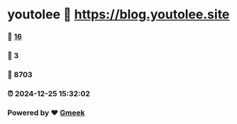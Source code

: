 # youtolee :link: https://blog.youtolee.site 
### :page_facing_up: [16](https://blog.youtolee.site/tag.html) 
### :speech_balloon: 3 
### :hibiscus: 8703 
### :alarm_clock: 2024-12-25 15:32:02 
### Powered by :heart: [Gmeek](https://github.com/Meekdai/Gmeek)
